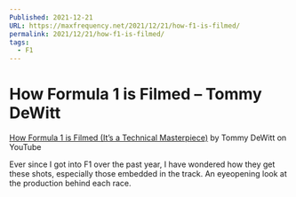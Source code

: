 ```yaml
---
Published: 2021-12-21
URL: https://maxfrequency.net/2021/12/21/how-f1-is-filmed/
permalink: 2021/12/21/how-f1-is-filmed/
tags:
  - F1
---
```

# How Formula 1 is Filmed – Tommy DeWitt

[How Formula 1 is Filmed (It’s a Technical Masterpiece)](https://www.youtube.com/watch?v=78wxrEbuHFA) by Tommy DeWitt on YouTube

Ever since I got into F1 over the past year, I have wondered how they get these shots, especially those embedded in the track. An eyeopening look at the production behind each race.